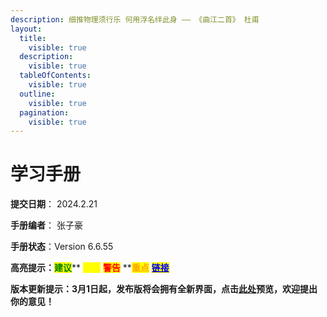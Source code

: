 ```yaml
---
description: 细推物理须行乐 何用浮名绊此身 —— 《曲江二首》 杜甫
layout:
  title:
    visible: true
  description:
    visible: true
  tableOfContents:
    visible: true
  outline:
    visible: true
  pagination:
    visible: true
---
```


# 学习手册

**提交日期**： 2024.2.21

**手册编者**： 张子豪

**手册状态**：Version 6.6.55

**高亮提示：**<mark style="color:green;">**建议**</mark>** **<mark style="color:yellow;">**提示**</mark>** **<mark style="color:red;">**警告**</mark>** **<mark style="color:orange;">**重点**</mark> [<mark style="color:blue;">**链接**</mark>](0.-linux-commands/1.2-wen-jian-guan-li-lei-ming-ling.md#lian-jie)



**版本更新提示：3月1日起，发布版将会拥有全新界面，点击**[**此处**](https://open.gitbook.com/\~space/pf9IsLOaNy0SNtz1zmqo)**预览，欢迎提出你的意见！**
